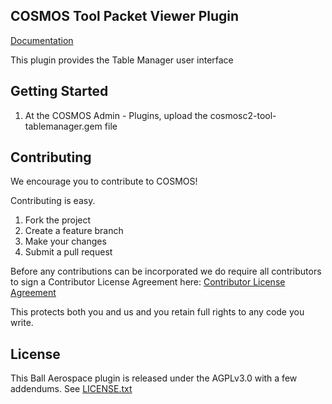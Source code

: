 ## COSMOS Tool Packet Viewer Plugin

[Documentation](https://ballaerospace.github.io/cosmos-website/)

This plugin provides the Table Manager user interface

## Getting Started

1.  At the COSMOS Admin - Plugins, upload the cosmosc2-tool-tablemanager.gem file

## Contributing

We encourage you to contribute to COSMOS!

Contributing is easy.

1. Fork the project
2. Create a feature branch
3. Make your changes
4. Submit a pull request

Before any contributions can be incorporated we do require all contributors to sign a Contributor License Agreement here:
[Contributor License Agreement](https://docs.google.com/forms/d/1ppnHUSXtY1GRTNPIyUaB1OYHbW5Ca67GFMgMRPBG8u0/viewform)

This protects both you and us and you retain full rights to any code you write.

## License

This Ball Aerospace plugin is released under the AGPLv3.0 with a few addendums. See [LICENSE.txt](LICENSE.txt)
